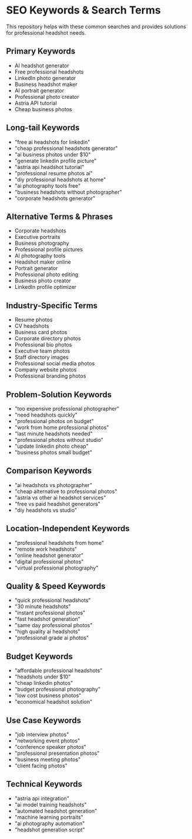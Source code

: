 # SEO Keywords & Search Terms

This repository helps with these common searches and provides solutions for professional headshot needs.

## Primary Keywords
- AI headshot generator
- Free professional headshots
- LinkedIn photo generator
- Business headshot maker
- AI portrait generator
- Professional photo creator
- Astria API tutorial
- Cheap business photos

## Long-tail Keywords
- "free ai headshots for linkedin"
- "cheap professional headshots generator"
- "ai business photos under $10"
- "generate linkedin profile picture"
- "astria api headshot tutorial"
- "professional resume photos ai"
- "diy professional headshots at home"
- "ai photography tools free"
- "business headshots without photographer"
- "corporate headshots generator"

## Alternative Terms & Phrases
- Corporate headshots
- Executive portraits  
- Business photography
- Professional profile pictures
- AI photography tools
- Headshot maker online
- Portrait generator
- Professional photo editing
- Business photo creator
- LinkedIn profile optimizer

## Industry-Specific Terms
- Resume photos
- CV headshots
- Business card photos
- Corporate directory photos
- Professional bio photos
- Executive team photos
- Staff directory images
- Professional social media photos
- Company website photos
- Professional branding photos

## Problem-Solution Keywords
- "too expensive professional photographer"
- "need headshots quickly"
- "professional photos on budget"
- "work from home professional photos"
- "last minute headshots needed"
- "professional photos without studio"
- "update linkedin photo cheap"
- "business photos small budget"

## Comparison Keywords
- "ai headshots vs photographer"
- "cheap alternative to professional photos"
- "astria vs other ai headshot services"
- "free vs paid headshot generators"
- "diy headshots vs studio"

## Location-Independent Keywords
- "professional headshots from home"
- "remote work headshots"
- "online headshot generator"
- "digital professional photos"
- "virtual professional photography"

## Quality & Speed Keywords
- "quick professional headshots"
- "30 minute headshots"
- "instant professional photos"
- "fast headshot generation"
- "same day professional photos"
- "high quality ai headshots"
- "professional grade ai photos"

## Budget Keywords
- "affordable professional headshots"
- "headshots under $10"
- "cheap linkedin photos"
- "budget professional photography"
- "low cost business photos"
- "economical headshot solution"

## Use Case Keywords
- "job interview photos"
- "networking event photos"
- "conference speaker photos"
- "professional presentation photos"
- "business meeting photos"
- "client facing photos"

## Technical Keywords
- "astria api integration"
- "ai model training headshots"
- "automated headshot generation"
- "machine learning portraits"
- "ai photography automation"
- "headshot generation script"

